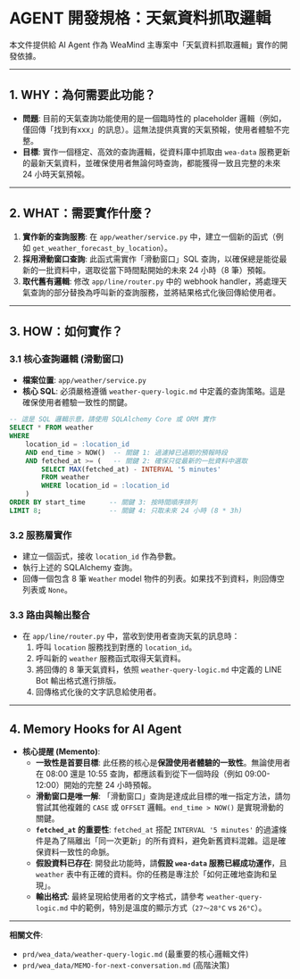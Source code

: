 # AGENT 開發規格：天氣資料抓取邏輯

本文件提供給 AI Agent 作為 WeaMind 主專案中「天氣資料抓取邏輯」實作的開發依據。

---

## 1. WHY：為何需要此功能？

- **問題**: 目前的天氣查詢功能使用的是一個臨時性的 placeholder 邏輯（例如，僅回傳「找到有xxx」的訊息）。這無法提供真實的天氣預報，使用者體驗不完整。
- **目標**: 實作一個穩定、高效的查詢邏輯，從資料庫中抓取由 `wea-data` 服務更新的最新天氣資料，並確保使用者無論何時查詢，都能獲得一致且完整的未來 24 小時天氣預報。

---

## 2. WHAT：需要實作什麼？

1.  **實作新的查詢服務**: 在 `app/weather/service.py` 中，建立一個新的函式（例如 `get_weather_forecast_by_location`）。
2.  **採用滑動窗口查詢**: 此函式需實作「滑動窗口」SQL 查詢，以確保總是能從最新的一批資料中，選取從當下時間點開始的未來 24 小時（8 筆）預報。
3.  **取代舊有邏輯**: 修改 `app/line/router.py` 中的 webhook handler，將處理天氣查詢的部分替換為呼叫新的查詢服務，並將結果格式化後回傳給使用者。

---

## 3. HOW：如何實作？

### 3.1 核心查詢邏輯 (滑動窗口)

- **檔案位置**: `app/weather/service.py`
- **核心 SQL**: 必須嚴格遵循 `weather-query-logic.md` 中定義的查詢策略。這是確保使用者體驗一致性的關鍵。

```sql
-- 這是 SQL 邏輯示意，請使用 SQLAlchemy Core 或 ORM 實作
SELECT * FROM weather
WHERE
    location_id = :location_id
    AND end_time > NOW()  -- 關鍵 1: 過濾掉已過期的預報時段
    AND fetched_at >= (   -- 關鍵 2: 確保只從最新的一批資料中選取
        SELECT MAX(fetched_at) - INTERVAL '5 minutes'
        FROM weather
        WHERE location_id = :location_id
    )
ORDER BY start_time      -- 關鍵 3: 按時間順序排列
LIMIT 8;                 -- 關鍵 4: 只取未來 24 小時 (8 * 3h)
```

### 3.2 服務層實作

- 建立一個函式，接收 `location_id` 作為參數。
- 執行上述的 SQLAlchemy 查詢。
- 回傳一個包含 8 筆 `Weather` model 物件的列表。如果找不到資料，則回傳空列表或 `None`。

### 3.3 路由與輸出整合

- 在 `app/line/router.py` 中，當收到使用者查詢天氣的訊息時：
    1. 呼叫 `location` 服務找到對應的 `location_id`。
    2. 呼叫新的 `weather` 服務函式取得天氣資料。
    3. 將回傳的 8 筆天氣資料，依照 `weather-query-logic.md` 中定義的 LINE Bot 輸出格式進行排版。
    4. 回傳格式化後的文字訊息給使用者。

---

## 4. Memory Hooks for AI Agent

- **核心提醒 (Memento)**:
    - **一致性是首要目標**: 此任務的核心是**保證使用者體驗的一致性**。無論使用者在 08:00 還是 10:55 查詢，都應該看到從下一個時段（例如 09:00-12:00）開始的完整 24 小時預報。
    - **滑動窗口是唯一解**: 「滑動窗口」查詢是達成此目標的唯一指定方法，請勿嘗試其他複雜的 `CASE` 或 `OFFSET` 邏輯。`end_time > NOW()` 是實現滑動的關鍵。
    - **`fetched_at` 的重要性**: `fetched_at` 搭配 `INTERVAL '5 minutes'` 的過濾條件是為了隔離出「同一次更新」的所有資料，避免新舊資料混雜。這是確保資料一致性的命脈。
    - **假設資料已存在**: 開發此功能時，請**假設 `wea-data` 服務已經成功運作**，且 `weather` 表中有正確的資料。你的任務是專注於「如何正確地查詢和呈現」。
    - **輸出格式**: 最終呈現給使用者的文字格式，請參考 `weather-query-logic.md` 中的範例，特別是溫度的顯示方式（`27～28°C` vs `26°C`）。

---
**相關文件**:
- `prd/wea_data/weather-query-logic.md` (最重要的核心邏輯文件)
- `prd/wea_data/MEMO-for-next-conversation.md` (高階決策)
